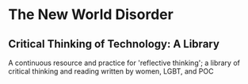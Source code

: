<h1>The New World Disorder</h1>
<h2>Critical Thinking of Technology: A Library</h2>
<p>A continuous resource and practice for 'reflective thinking'; a library of critical thinking and reading written by women, LGBT, and POC </p>
